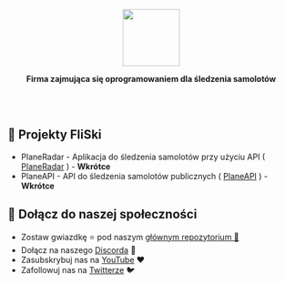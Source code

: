 <p align="center">
    <img src="https://imgur.com/TceVhr8.png" height="100px" />
<br />
</p>
<p align="center">
<b> Firma zajmująca się oprogramowaniem dla śledzenia samolotów </b>
</p>
<br />
<br />

<h2> 🛫 Projekty FliSki</h2>
<ul>
    <li>
    PlaneRadar - Aplikacja do śledzenia samolotów przy użyciu API (<a href="https://github.com/FliSkiDev/PlaneRadar"> PlaneRadar</a> ) - <b>Wkrótce </b>
    </li>
    <li>
    PlaneAPI - API do śledzenia samolotów publicznych ( <a href="https://github.com/FliSkiDev/PlaneAPI/"> PlaneAPI</a> ) - <b>Wkrótce </b>
    </li>
</ul>

<h2>🔗 Dołącz do naszej społeczności</h2>
<ul>
    <li>
        Zostaw gwiazdkę ⭐ pod naszym <a href="https://github.com/FliSkiDev/FliSki/">głównym repozytorium 🎄</a>
    </li>
    <li>
        Dołącz na naszego <a href="https://discord.gg/unknown001">Discorda</a> 🔧
    </li>
    <li>
        Zasubskrybuj nas na <a href="https://youtube.com/@FliSki">YouTube</a> ❤️
    </li>
    <li>
        Zafollowuj nas na <a href="https://twitter.com/FliSkiDev">Twitterze</a> 🐦
    </li>
</ul>
